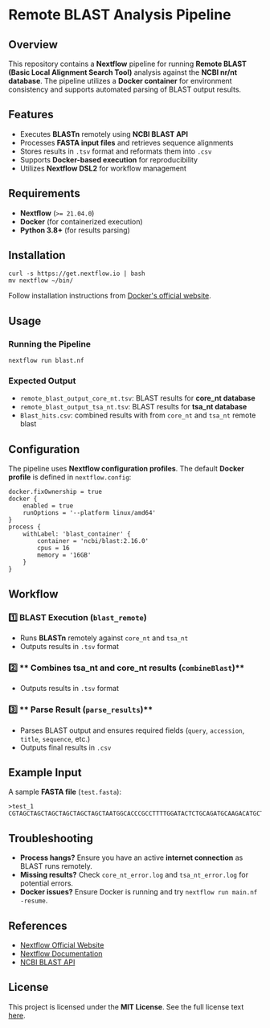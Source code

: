 
# Remote BLAST Analysis Pipeline

## Overview
This repository contains a **Nextflow** pipeline for running **Remote BLAST (Basic Local Alignment Search Tool)** analysis against the **NCBI nr/nt database**. The pipeline utilizes a **Docker container** for environment consistency and supports automated parsing of BLAST output results.

## Features
- Executes **BLASTn** remotely using **NCBI BLAST API**
- Processes **FASTA input files** and retrieves sequence alignments
- Stores results in `.tsv` format and reformats them into `.csv`
- Supports **Docker-based execution** for reproducibility
- Utilizes **Nextflow DSL2** for workflow management

## Requirements
- **Nextflow** (`>= 21.04.0`)
- **Docker** (for containerized execution)
- **Python 3.8+** (for results parsing)

## Installation
```{r, eval=FALSE}
curl -s https://get.nextflow.io | bash
mv nextflow ~/bin/
```

Follow installation instructions from [Docker's official website](https://docs.docker.com/get-docker/).

## Usage
### Running the Pipeline
```{r, eval=FALSE}
nextflow run blast.nf 
```

### Expected Output
- `remote_blast_output_core_nt.tsv`: BLAST results for **core_nt database**
- `remote_blast_output_tsa_nt.tsv`: BLAST results for **tsa_nt database**
- `Blast_hits.csv`: combined results with from `core_nt` and `tsa_nt` remote blast

## Configuration
The pipeline uses **Nextflow configuration profiles**. The default **Docker profile** is defined in `nextflow.config`:
```{r, eval=FALSE}
docker.fixOwnership = true
docker {
    enabled = true
    runOptions = '--platform linux/amd64'
}
process {
    withLabel: 'blast_container' {
        container = 'ncbi/blast:2.16.0'
        cpus = 16
        memory = '16GB'
    }
}
```

## Workflow
### 1️⃣ **BLAST Execution (`blast_remote`)**
- Runs **BLASTn** remotely against `core_nt` and `tsa_nt`
- Outputs results in `.tsv` format

### 2️⃣ ** Combines tsa_nt and core_nt results  (`combineBlast`)**
- Outputs results in `.tsv` format

### 3️⃣ ** Parse Result  (`parse_results`)**
- Parses BLAST output and ensures required fields (`query`, `accession`, `title`, `sequence`, etc.)
- Outputs final results in `.csv`

## Example Input
A sample **FASTA file** (`test.fasta`):
```{r, eval=FALSE}
>test_1
CGTAGCTAGCTAGCTAGCTAGCTAGCTAATGGCACCCGCCTTTTGGATACTCTGCAGATGCAAGACATGCTCTAAACTCAGTCACCTGGATGCCGAGGGAATCAGAGTTTTTGGCCGCGAATGGAACAGAAACTCATCAACCTACAAACAACACCTCAGGATCCCCCCAGCCAAAGTATCAACTTCACGT
```

## Troubleshooting
- **Process hangs?** Ensure you have an active **internet connection** as BLAST runs remotely.
- **Missing results?** Check `core_nt_error.log` and `tsa_nt_error.log` for potential errors.
- **Docker issues?** Ensure Docker is running and try `nextflow run main.nf -resume`.

## References
- [Nextflow Official Website](https://www.nextflow.io)
- [Nextflow Documentation](https://www.nextflow.io/docs/latest/)
- [NCBI BLAST API](https://blast.ncbi.nlm.nih.gov/Blast.cgi?PAGE_TYPE=BlastDocs)

## License
This project is licensed under the **MIT License**. See the full license text [here](https://opensource.org/licenses/MIT).

